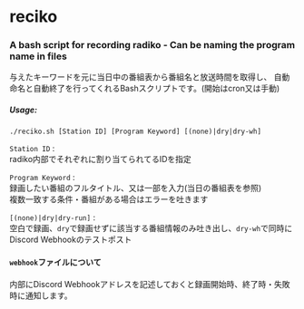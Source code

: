 # reciko
### A bash script for recording radiko - Can be naming the program name in files
与えたキーワードを元に当日中の番組表から番組名と放送時間を取得し、
自動命名と自動終了を行ってくれるBashスクリプトです。(開始はcron又は手動)
##### Usage:
```
./reciko.sh [Station ID] [Program Keyword] [(none)|dry|dry-wh]
```
`Station ID` :   
radiko内部でそれぞれに割り当てられてるIDを指定  

`Program Keyword` :   
録画したい番組のフルタイトル、又は一部を入力(当日の番組表を参照)  
複数一致する条件・番組がある場合はエラーを吐きます  

`[(none)|dry|dry-run]` :  
空白で録画、`dry`で録画せずに該当する番組情報のみ吐き出し、`dry-wh`で同時にDiscord Webhookのテストポスト

#### `webhook`ファイルについて
内部にDiscord Webhookアドレスを記述しておくと録画開始時、終了時・失敗時に通知します。
